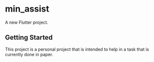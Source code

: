 # min_assist

A new Flutter project.

## Getting Started

This project is a personal project that is intended to help in a task that is currently done in paper.

